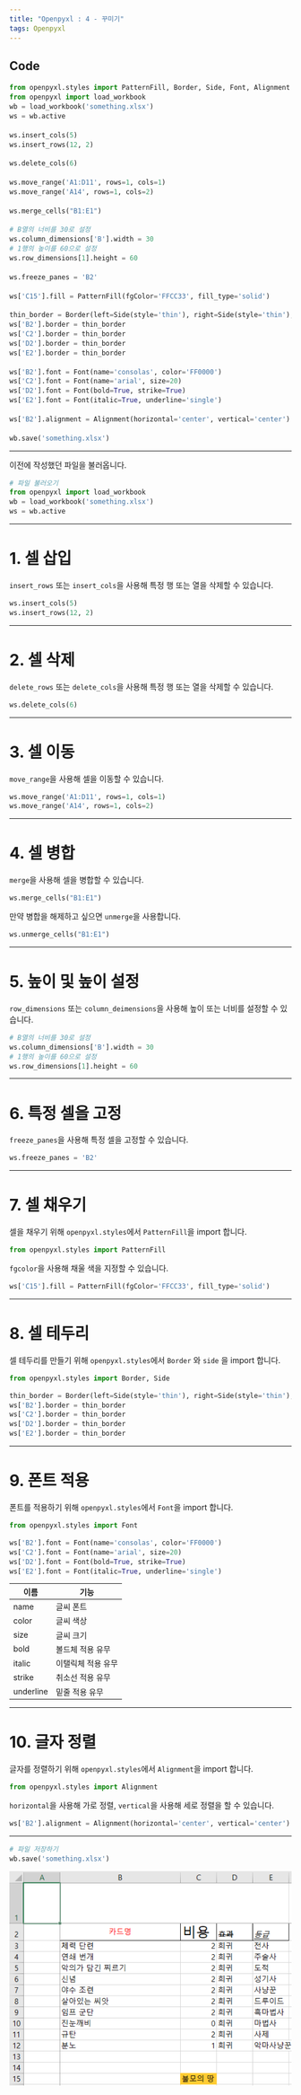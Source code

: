 ```yaml
---
title: "Openpyxl : 4 - 꾸미기"
tags: Openpyxl
---
```






## Code

```python
from openpyxl.styles import PatternFill, Border, Side, Font, Alignment
from openpyxl import load_workbook
wb = load_workbook('something.xlsx')
ws = wb.active

ws.insert_cols(5)
ws.insert_rows(12, 2)

ws.delete_cols(6)

ws.move_range('A1:D11', rows=1, cols=1)
ws.move_range('A14', rows=1, cols=2)

ws.merge_cells("B1:E1")

# B열의 너비를 30로 설정
ws.column_dimensions['B'].width = 30
# 1행의 높이를 60으로 설정
ws.row_dimensions[1].height = 60

ws.freeze_panes = 'B2'

ws['C15'].fill = PatternFill(fgColor='FFCC33', fill_type='solid')

thin_border = Border(left=Side(style='thin'), right=Side(style='thin'), top=Side(style='thin'), bottom=Side(style='thin'))
ws['B2'].border = thin_border
ws['C2'].border = thin_border
ws['D2'].border = thin_border
ws['E2'].border = thin_border

ws['B2'].font = Font(name='consolas', color='FF0000')
ws['C2'].font = Font(name='arial', size=20)
ws['D2'].font = Font(bold=True, strike=True)
ws['E2'].font = Font(italic=True, underline='single')

ws['B2'].alignment = Alignment(horizontal='center', vertical='center')

wb.save('something.xlsx')
```



---



이전에 작성했던 파일을 불러옵니다.

```python
# 파일 불러오기
from openpyxl import load_workbook
wb = load_workbook('something.xlsx')
ws = wb.active
```



---



# 1. 셀 삽입

`insert_rows` 또는 `insert_cols`을 사용해 특정 행 또는 열을 삭제할 수 있습니다.

```python
ws.insert_cols(5)
ws.insert_rows(12, 2)
```



---



# 2. 셀 삭제

`delete_rows` 또는 `delete_cols`을 사용해 특정 행 또는 열을 삭제할 수 있습니다.

```python
ws.delete_cols(6)
```



---



# 3. 셀 이동

`move_range`을 사용해 셀을 이동할 수 있습니다.

```python
ws.move_range('A1:D11', rows=1, cols=1)
ws.move_range('A14', rows=1, cols=2)
```



---



# 4. 셀 병합

`merge`을 사용해 셀을 병합할 수 있습니다.

```python
ws.merge_cells("B1:E1")
```

만약 병합을 해제하고 싶으면 `unmerge`을 사용합니다.

```python
ws.unmerge_cells("B1:E1")
```



---



# 5. 높이 및 높이 설정

`row_dimensions` 또는 `column_deimensions`을 사용해 높이 또는 너비를 설정할 수 있습니다.

```python
# B열의 너비를 30로 설정
ws.column_dimensions['B'].width = 30
# 1행의 높이를 60으로 설정
ws.row_dimensions[1].height = 60
```



---



# 6. 특정 셀을 고정

`freeze_panes`을 사용해 특정 셀을 고정할 수 있습니다.

```python
ws.freeze_panes = 'B2'
```



---



# 7. 셀 채우기

셀을 채우기 위해 `openpyxl.styles`에서 `PatternFill`을 import 합니다.

```python
from openpyxl.styles import PatternFill
```

`fgcolor`을 사용해 채울 색을 지정할 수 있습니다.

```python
ws['C15'].fill = PatternFill(fgColor='FFCC33', fill_type='solid')
```



---



# 8. 셀 테두리

셀 테두리를 만들기 위해 `openpyxl.styles`에서 `Border` 와 `side` 을 import 합니다.

```python
from openpyxl.styles import Border, Side
```

```python
thin_border = Border(left=Side(style='thin'), right=Side(style='thin'), top=Side(style='thin'), bottom=Side(style='thin'))
ws['B2'].border = thin_border
ws['C2'].border = thin_border
ws['D2'].border = thin_border
ws['E2'].border = thin_border
```



---



# 9. 폰트 적용

폰트를 적용하기 위해 `openpyxl.styles`에서 `Font`을 import 합니다.

```python
from openpyxl.styles import Font
```

```python
ws['B2'].font = Font(name='consolas', color='FF0000')
ws['C2'].font = Font(name='arial', size=20)
ws['D2'].font = Font(bold=True, strike=True)
ws['E2'].font = Font(italic=True, underline='single')
```

| 이름      | 기능               |
| --------- | ------------------ |
| name      | 글씨 폰트          |
| color     | 글씨 색상          |
| size      | 글씨 크기          |
| bold      | 볼드체 적용 유무   |
| italic    | 이탤릭체 적용 유무 |
| strike    | 취소선 적용 유무   |
| underline | 밑줄 적용 유무     |



---



# 10. 글자 정렬

글자를 정렬하기 위해 `openpyxl.styles`에서 `Alignment`을 import 합니다.

```python
from openpyxl.styles import Alignment
```

`horizontal`을 사용해 가로 정렬, `vertical`을 사용해 세로 정렬을 할 수 있습니다.

```python
ws['B2'].alignment = Alignment(horizontal='center', vertical='center')
```



---



```python
# 파일 저장하기
wb.save('something.xlsx')
```

<img src="https://github.com/B31l/B31l/blob/main/img-io/Openpyxl/4%EB%A7%88%EB%AC%B4%EB%A6%AC.png?raw=true" align="left">



---



